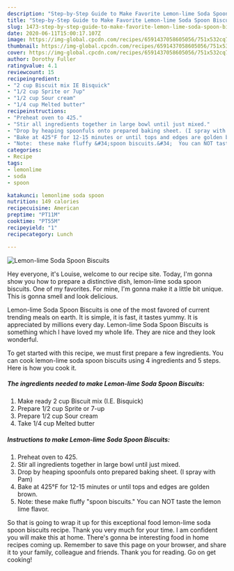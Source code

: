 ```yaml
---
description: "Step-by-Step Guide to Make Favorite Lemon-lime Soda Spoon Biscuits"
title: "Step-by-Step Guide to Make Favorite Lemon-lime Soda Spoon Biscuits"
slug: 1473-step-by-step-guide-to-make-favorite-lemon-lime-soda-spoon-biscuits
date: 2020-06-11T15:00:17.107Z
image: https://img-global.cpcdn.com/recipes/6591437058605056/751x532cq70/lemon-lime-soda-spoon-biscuits-recipe-main-photo.jpg
thumbnail: https://img-global.cpcdn.com/recipes/6591437058605056/751x532cq70/lemon-lime-soda-spoon-biscuits-recipe-main-photo.jpg
cover: https://img-global.cpcdn.com/recipes/6591437058605056/751x532cq70/lemon-lime-soda-spoon-biscuits-recipe-main-photo.jpg
author: Dorothy Fuller
ratingvalue: 4.1
reviewcount: 15
recipeingredient:
- "2 cup Biscuit mix IE Bisquick"
- "1/2 cup Sprite or 7up"
- "1/2 cup Sour cream"
- "1/4 cup Melted butter"
recipeinstructions:
- "Preheat oven to 425."
- "Stir all ingredients together in large bowl until just mixed."
- "Drop by heaping spoonfuls onto prepared baking sheet. (I spray with Pam)"
- "Bake at 425°F for 12-15 minutes or until tops and edges are golden brown."
- "Note:  these make fluffy &#34;spoon biscuits.&#34;  You can NOT taste the lemon lime flavor."
categories:
- Recipe
tags:
- lemonlime
- soda
- spoon

katakunci: lemonlime soda spoon 
nutrition: 149 calories
recipecuisine: American
preptime: "PT11M"
cooktime: "PT55M"
recipeyield: "1"
recipecategory: Lunch

---
```



![Lemon-lime Soda Spoon Biscuits](https://img-global.cpcdn.com/recipes/6591437058605056/751x532cq70/lemon-lime-soda-spoon-biscuits-recipe-main-photo.jpg)

Hey everyone, it's Louise, welcome to our recipe site. Today, I'm gonna show you how to prepare a distinctive dish, lemon-lime soda spoon biscuits. One of my favorites. For mine, I'm gonna make it a little bit unique. This is gonna smell and look delicious.

Lemon-lime Soda Spoon Biscuits is one of the most favored of current trending meals on earth. It is simple, it is fast, it tastes yummy. It is appreciated by millions every day. Lemon-lime Soda Spoon Biscuits is something which I have loved my whole life. They are nice and they look wonderful.




To get started with this recipe, we must first prepare a few ingredients. You can cook lemon-lime soda spoon biscuits using 4 ingredients and 5 steps. Here is how you cook it.

<!--inarticleads1-->

##### The ingredients needed to make Lemon-lime Soda Spoon Biscuits:

1. Make ready 2 cup Biscuit mix (I.E. Bisquick)
1. Prepare 1/2 cup Sprite or 7-up
1. Prepare 1/2 cup Sour cream
1. Take 1/4 cup Melted butter




<!--inarticleads2-->

##### Instructions to make Lemon-lime Soda Spoon Biscuits:

1. Preheat oven to 425.
1. Stir all ingredients together in large bowl until just mixed.
1. Drop by heaping spoonfuls onto prepared baking sheet. (I spray with Pam)
1. Bake at 425°F for 12-15 minutes or until tops and edges are golden brown.
1. Note:  these make fluffy &#34;spoon biscuits.&#34;  You can NOT taste the lemon lime flavor.




So that is going to wrap it up for this exceptional food lemon-lime soda spoon biscuits recipe. Thank you very much for your time. I am confident you will make this at home. There's gonna be interesting food in home recipes coming up. Remember to save this page on your browser, and share it to your family, colleague and friends. Thank you for reading. Go on get cooking!
